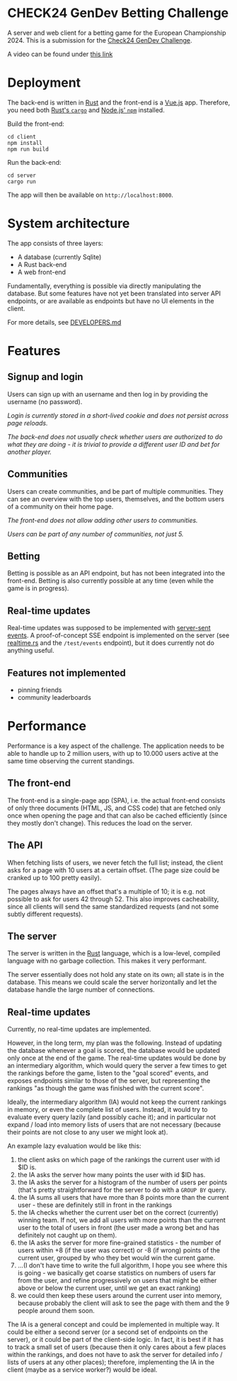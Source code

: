 # CHECK24 GenDev Betting Challenge

A server and web client for a betting game for the European Championship 2024.
This is a submission for the [Check24 GenDev Challenge](https://github.com/check24-scholarships/check24-betting-challenge).

A video can be found under [this link](https://drive.google.com/file/d/1_DNNCCU6EFadQWeGUO8004WV0Ts4Uavh/view?usp=sharing)

# Deployment

The back-end is written in [Rust](https://www.rust-lang.org/) and the front-end is a [Vue.js](https://vuejs.org/) app. Therefore, you need both [Rust's `cargo`](https://www.rust-lang.org/tools/install) and [Node.js' `npm`](https://nodejs.org/en/download) installed.

Build the front-end:
```
cd client
npm install
npm run build
```
Run the back-end:
```
cd server
cargo run
```

The app will then be available on `http://localhost:8000`.

# System architecture

The app consists of three layers:
- A database (currently Sqlite)
- A Rust back-end
- A web front-end

Fundamentally, everything is possible via directly manipulating the database. But some features have not yet been translated into server API endpoints, or are available as endpoints but have no UI elements in the client.

For more details, see [DEVELOPERS.md](./DEVELOPERS.md)

# Features

## Signup and login
Users can sign up with an username and then log in by providing the username (no password).

*Login is currently stored in a short-lived cookie and does not persist across page reloads.*

*The back-end does not usually check whether users are authorized to do what they are doing - it is trivial to provide a different user ID and bet for another player.*

## Communities
Users can create communities, and be part of multiple communities. They can see an overview with the top users, themselves, and the bottom users of a community on their home page.

*The front-end does not allow adding other users to communities.*

*Users can be part of any number of communities, not just 5.*

## Betting

Betting is possible as an API endpoint, but has not been integrated into the front-end. Betting is also currently possible at any time (even while the game is in progress).

## Real-time updates

Real-time updates was supposed to be implemented with [server-sent events](https://developer.mozilla.org/en-US/docs/Web/API/Server-sent_events/Using_server-sent_events).
A proof-of-concept SSE endpoint is implemented on the server (see [realtime.rs](./server/src/realtime.rs) and the `/test/events` endpoint),
but it does currently not do anything useful.

## Features not implemented

- pinning friends
- community leaderboards

# Performance

Performance is a key aspect of the challenge.
The application needs to be able to handle up to 2 million users, with up to 10.000 users active at the same time observing the current standings.

## The front-end
The front-end is a single-page app (SPA), i.e. the actual front-end consists of only three documents (HTML, JS, and CSS code)
that are fetched only once when opening the page and that can also be cached efficiently (since they mostly don't change).
This reduces the load on the server.

## The API

When fetching lists of users, we never fetch the full list; instead, the client asks for a page with 10 users at a certain offset.
(The page size could be cranked up to 100 pretty easily).

The pages always have an offset that's a multiple of 10; it is e.g. not possible to ask for users 42 through 52.
This also improves cacheability, since all clients will send the same standardized requests (and not some subtly different requests).

## The server
The server is written in the [Rust](https://www.rust-lang.org/) language, which is a low-level, compiled language with no garbage collection.
This makes it very performant.

The server essentially does not hold any state on its own; all state is in the database.
This means we could scale the server horizontally and let the database handle the large number of connections.

## Real-time updates
Currently, no real-time updates are implemented.

However, in the long term, my plan was the following. Instead of updating the database whenever a goal is scored, the database would be updated only once at the end of the game.
The real-time updates would be done by an intermediary algorithm, which would query the server a few times to get the rankings before the game, listen to the "goal scored" events,
and exposes endpoints similar to those of the server, but representing the rankings "as though the game was finished with the current score".

Ideally, the intermediary algorithm (IA) would not keep the current rankings in memory, or even the complete list of users.
Instead, it would try to evaluate every query lazily (and possibly cache it); and in particular not expand / load into memory lists of users that are not necessary
(because their points are not close to any user we might look at).

An example lazy evaluation would be like this:
1. the client asks on which page of the rankings the current user with id $ID is.
1. the IA asks the server how many points the user with id $ID has.
1. the IA asks the server for a histogram of the number of users per points (that's pretty straightforward for the server to do with a `GROUP BY` query.
1. the IA sums all users that have more than 8 points more than the current user - these are definitely still in front in the rankings
1. the IA checks whether the current user bet on the correct (currently) winning team. If not, we add all users with more points than the current user to the total of users in front (the user made a wrong bet and has definitely not caught up on them).
1. the IA asks the server for more fine-grained statistics - the number of users within +8 (if the user was correct) or -8 (if wrong) points of the current user, grouped by who they bet would win the current game.
1. ...(I don't have time to write the full algorithm, I hope you see where this is going - we basically get coarse statistics on numbers of users far from the user, and refine progressively on users that might be either above or below the current user, until we get an exact ranking)
1. we could then keep these users around the current user into memory, because probably the client will ask to see the page with them and the 9 people around them soon.

The IA is a general concept and could be implemented in multiple way. It could be either a second server (or a second set of endpoints on the server), or it could be part of the client-side logic.
In fact, it is best if it has to track a small set of users (because then it only cares about a few places within the rankings, and does not have to ask the server for detailed info / lists of users at any other places);
therefore, implementing the IA in the client (maybe as a service worker?) would be ideal.
